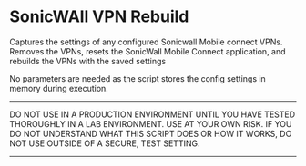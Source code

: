 # SonicWAll VPN Rebuild #

Captures the settings of any configured Sonicwall Mobile connect VPNs.
Removes the VPNs, resets the SonicWall Mobile Connect application, and rebuilds the VPNs with the saved settings

No parameters are needed as the script stores the config settings in memory during execution.

****************************************************************
DO NOT USE IN A PRODUCTION ENVIRONMENT UNTIL YOU HAVE TESTED 
THOROUGHLY IN A LAB ENVIRONMENT. USE AT YOUR OWN RISK. IF YOU DO 
NOT UNDERSTAND WHAT THIS SCRIPT DOES OR HOW IT WORKS, DO NOT USE
OUTSIDE OF A SECURE, TEST SETTING.      
****************************************************************
